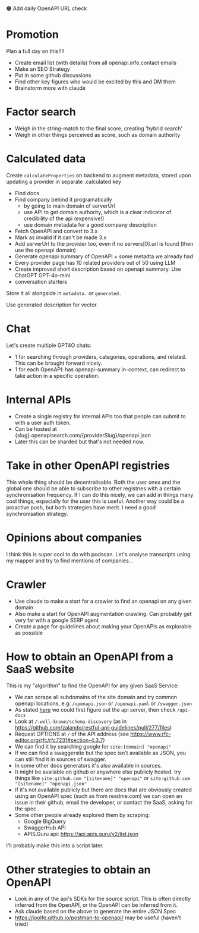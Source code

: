 🟠 Add daily OpenAPI URL check

# Promotion

Plan a full day on this!!!!

- Create email list (with details) from all openapi.info.contact emails
- Make an SEO Strategy
- Put in some github discussions
- Find other key figures who would be excited by this and DM them
- Brainstorm more with claude

# Factor search

- Weigh in the string-match to the final score, creating 'hybrid search'
- Weigh in other things perceived as score, such as domain authority

# Calculated data

Create `calculateProperties` on backend to augment metadata, stored upon updating a provider in separate .calculated key

- Find docs
- Find company behind it programatically
  - by going to main domain of serverUrl
  - use API to get domain authority, which is a clear indicator of credibility of the api (expensive!)
  - use domain metadata for a good company description
- Fetch OpenAPI and convert to 3.x
- Mark as invalid if it can't be made 3.x
- Add serverUrl to the provider too, even if no servers[0].url is found (then use the openapi domain)
- Generate openapi summary of OpenAPI + some metadta we already had
- Every provider page has 10 related providers out of 50 using LLM
- Create improved short description based on openapi summary. Use ChatGPT GPT-4o-mini
- conversation starters

Store it all alongside in `metadata.` or `generated.`

Use generated description for vector.

# Chat

Let's create multiple GPT4O chats:

- 1 for searching through providers, categories, operations, and related. This can be brought forward nicely.
- 1 for each OpenAPI: has openapi-summary in-context, can redirect to take action in a specific operation.

# Internal APIs

<!-- CRUCIAL FOR BUILDING ON TOP OF YOUR OWN DATABASE OR OTHER INTERNAL STORES LIKE PRIVATE REPOS -->

- Create a single registry for internal APIs too that people can submit to with a user auth token.
- Can be hosted at {slug}.openapisearch.com/{providerSlug}/openapi.json
- Later this can be sharded but that's not needed now.

# Take in other OpenAPI registries

This whole thing should be decentralisable. Both the user ones and the global one should be able to subscribe to other registries with a certain synchronisation frequency. If I can do this nicely, we can add in things many cool things, especially for the user this is useful. Another way could be a proactive push, but both strategies have merit. I need a good synchronisation strategy.

# Opinions about companies

I think this is super cool to do with podscan. Let's analyse transcripts using my mapper and try to find mentions of companies...

# Crawler

- Use claude to make a start for a crawler to find an openapi on any given domain
- Also make a start for OpenAPI augmentation crawling. Can probably get very far with a google SERP agent
- Create a page for guidelines about making your OpenAPIs as explorable as possible

# How to obtain an OpenAPI from a SaaS website

This is my "algorithm" to find the OpenAPI for any given SaaS Service:

- We can scrape all subdomains of the site domain and try common openapi locations, e.g. `/openapi.json` or `/openapi.yaml` or `/swagger.json`
- As stated [here](https://stackoverflow.com/questions/41660658/openapi-or-swagger-json-auto-discovery) we could first figure out the api server, then check `/api-docs`
- Look at `/.well-known/schema-discovery` (as in https://github.com/zalando/restful-api-guidelines/pull/277/files)
- Request OPTIONS at `/` of the API address (see https://www.rfc-editor.org/rfc/rfc7231#section-4.3.7)
- We can find it by searching google for `site:[domain] "openapi"`
- If we can find a swaggersite but the spec isn't available as JSON, you can still find it in sources of swagger.
- In some other docs generators it's also available in sources.
- It might be available on github or anywhere else publicly hosted. try things like `site:github.com "[sitename]" "openapi"` or `site:github.com "[sitename]" "openapi.json"`
- If it's not available publicly but there are docs that are obviously created using an OpenAPI spec (such as from readme.com) we can open an issue in their github, email the developer, or contact the SaaS, asking for the spec.
- Some other people already explored them by scraping:
  - Google BigQuery
  - SwaggerHub API
  - APIS.Guru api: https://api.apis.guru/v2/list.json

I'll probably make this into a script later.

# Other strategies to obtain an OpenAPI

- Look in any of the api's SDKs for the source script. This is often directly inferred from the OpenAPI, or the OpenAPI can be inferred from it.
- Ask claude based on the above to generate the entire JSON Spec
- https://joolfe.github.io/postman-to-openapi/ may be useful (haven't tried)
